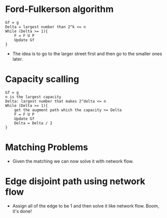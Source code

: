 # Ford-Fulkerson algorithm


```
Gf = g
Delta = largest number than 2^k <= n
While (Delta >= 1){
    F = F U P
    Update Gf
}
```
- The idea is to go to the larger street first and then go to the smaller ones later.

# Capacity scalling
```
Gf = g 
n is the largest capacity
Delta: largest number that makes 2^delta <= n
While (Delta >= 1){
    get the augment path which the capacity >= Delta
    F = F U P
    Update Gf
    Delta = Delta / 2
}
```

# Matching Problems
- Given the matching we can now solve it with network flow.

# Edge disjoint path using network flow
- Assign all of the edge to be 1 and then solve it like network flow. Boom, it's done!